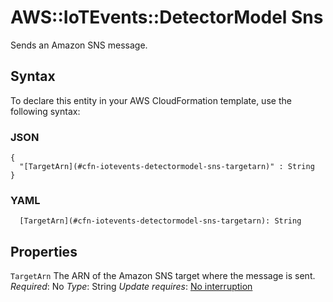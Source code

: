 # AWS::IoTEvents::DetectorModel Sns<a name="aws-properties-iotevents-detectormodel-sns"></a>

Sends an Amazon SNS message\.

## Syntax<a name="aws-properties-iotevents-detectormodel-sns-syntax"></a>

To declare this entity in your AWS CloudFormation template, use the following syntax:

### JSON<a name="aws-properties-iotevents-detectormodel-sns-syntax.json"></a>

```
{
  "[TargetArn](#cfn-iotevents-detectormodel-sns-targetarn)" : String
}
```

### YAML<a name="aws-properties-iotevents-detectormodel-sns-syntax.yaml"></a>

```
  [TargetArn](#cfn-iotevents-detectormodel-sns-targetarn): String
```

## Properties<a name="aws-properties-iotevents-detectormodel-sns-properties"></a>

`TargetArn`  <a name="cfn-iotevents-detectormodel-sns-targetarn"></a>
The ARN of the Amazon SNS target where the message is sent\.
*Required*: No
*Type*: String
*Update requires*: [No interruption](https://docs.aws.amazon.com/AWSCloudFormation/latest/UserGuide/using-cfn-updating-stacks-update-behaviors.html#update-no-interrupt)
